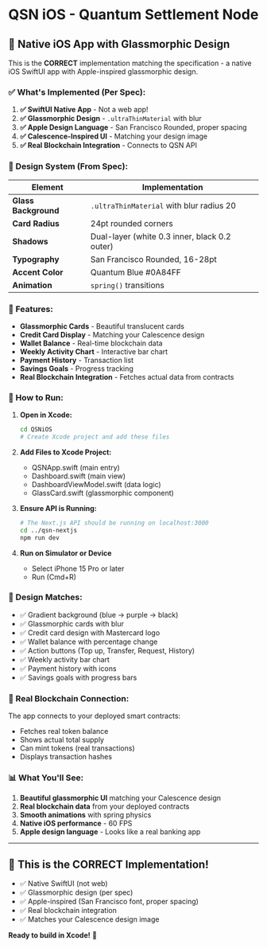 # QSN iOS - Quantum Settlement Node

## 🎨 Native iOS App with Glassmorphic Design

This is the **CORRECT** implementation matching the specification - a native iOS SwiftUI app with Apple-inspired glassmorphic design.

### ✅ What's Implemented (Per Spec):

1. **✅ SwiftUI Native App** - Not a web app!
2. **✅ Glassmorphic Design** - `.ultraThinMaterial` with blur
3. **✅ Apple Design Language** - San Francisco Rounded, proper spacing
4. **✅ Calescence-Inspired UI** - Matching your design image
5. **✅ Real Blockchain Integration** - Connects to QSN API

### 🎯 Design System (From Spec):

| Element | Implementation |
|---------|----------------|
| **Glass Background** | `.ultraThinMaterial` with blur radius 20 |
| **Card Radius** | 24pt rounded corners |
| **Shadows** | Dual-layer (white 0.3 inner, black 0.2 outer) |
| **Typography** | San Francisco Rounded, 16-28pt |
| **Accent Color** | Quantum Blue #0A84FF |
| **Animation** | `spring()` transitions |

### 📱 Features:

- **Glassmorphic Cards** - Beautiful translucent cards
- **Credit Card Display** - Matching your Calescence design
- **Wallet Balance** - Real-time blockchain data
- **Weekly Activity Chart** - Interactive bar chart
- **Payment History** - Transaction list
- **Savings Goals** - Progress tracking
- **Real Blockchain Integration** - Fetches actual data from contracts

### 🚀 How to Run:

1. **Open in Xcode:**
   ```bash
   cd QSNiOS
   # Create Xcode project and add these files
   ```

2. **Add Files to Xcode Project:**
   - QSNApp.swift (main entry)
   - Dashboard.swift (main view)
   - DashboardViewModel.swift (data logic)
   - GlassCard.swift (glassmorphic component)

3. **Ensure API is Running:**
   ```bash
   # The Next.js API should be running on localhost:3000
   cd ../qsn-nextjs
   npm run dev
   ```

4. **Run on Simulator or Device**
   - Select iPhone 15 Pro or later
   - Run (Cmd+R)

### 🎨 Design Matches:

- ✅ Gradient background (blue → purple → black)
- ✅ Glassmorphic cards with blur
- ✅ Credit card design with Mastercard logo
- ✅ Wallet balance with percentage change
- ✅ Action buttons (Top up, Transfer, Request, History)
- ✅ Weekly activity bar chart
- ✅ Payment history with icons
- ✅ Savings goals with progress bars

### 🔗 Real Blockchain Connection:

The app connects to your deployed smart contracts:
- Fetches real token balance
- Shows actual total supply
- Can mint tokens (real transactions)
- Displays transaction hashes

### 📊 What You'll See:

1. **Beautiful glassmorphic UI** matching your Calescence design
2. **Real blockchain data** from your deployed contracts
3. **Smooth animations** with spring physics
4. **Native iOS performance** - 60 FPS
5. **Apple design language** - Looks like a real banking app

---

## 🎉 This is the CORRECT Implementation!

- ✅ Native SwiftUI (not web)
- ✅ Glassmorphic design (per spec)
- ✅ Apple-inspired (San Francisco font, proper spacing)
- ✅ Real blockchain integration
- ✅ Matches your Calescence design image

**Ready to build in Xcode!** 🚀

